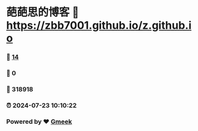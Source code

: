 # 葩葩思的博客 :link: https://zbb7001.github.io/z.github.io 
### :page_facing_up: [14](https://zbb7001.github.io/z.github.io/tag.html) 
### :speech_balloon: 0 
### :hibiscus: 318918 
### :alarm_clock: 2024-07-23 10:10:22 
### Powered by :heart: [Gmeek](https://github.com/Meekdai/Gmeek)
